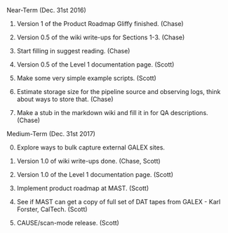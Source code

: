 Near-Term (Dec. 31st 2016)

1. Version 1 of the Product Roadmap Gliffy finished. (Chase)

2. Version 0.5 of the wiki write-ups for Sections 1-3. (Chase)

3. Start filling in suggest reading. (Chase)

4. Version 0.5 of the Level 1 documentation page. (Scott)

5. Make some very simple example scripts. (Scott)

6. Estimate storage size for the pipeline source and observing logs, think about ways to store that. (Chase)

7. Make a stub in the markdown wiki and fill it in for QA descriptions. (Chase)

Medium-Term (Dec. 31st 2017)

0. Explore ways to bulk capture external GALEX sites.

1. Version 1.0 of wiki write-ups done. (Chase, Scott)

2. Version 1.0 of the Level 1 documentation page. (Scott)

3. Implement product roadmap at MAST. (Scott)

4. See if MAST can get a copy of full set of DAT tapes from GALEX - Karl Forster, CalTech. (Scott)

5. CAUSE/scan-mode release. (Scott)
